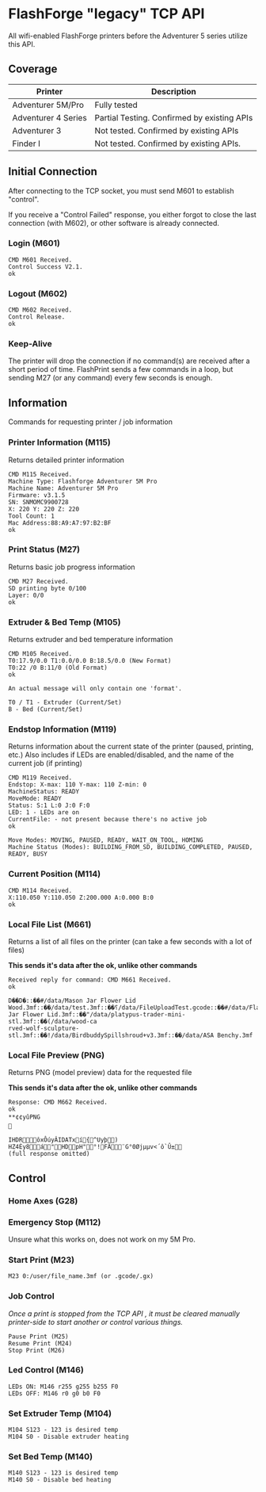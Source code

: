 # FlashForge "legacy" TCP API
All wifi-enabled FlashForge printers before the Adventurer 5 series utilize this API.

## Coverage
| Printer | Description |
|--------|-------------|
| Adventurer 5M/Pro | Fully tested |
| Adventurer 4 Series | Partial Testing. Confirmed by existing APIs |
| Adventurer 3 | Not tested. Confirmed by existing APIs |
| Finder I | Not tested. Confirmed by existing APIs. |

## Initial Connection
After connecting to the TCP socket, you must send M601 to establish "control".

If you receive a "Control Failed" response, you either forgot to close the last connection (with M602), or other software is already connected.

### Login (M601)
```
CMD M601 Received.
Control Success V2.1.
ok
```

### Logout (M602)
```
CMD M602 Received.
Control Release.
ok
```

### Keep-Alive
The printer will drop the connection if no command(s) are received after a short period of time. FlashPrint sends a few commands in a loop, but sending M27 (or any command) every few seconds is enough.


## Information 
Commands for requesting printer / job information


### Printer Information (M115)
Returns detailed printer information
```
CMD M115 Received.
Machine Type: Flashforge Adventurer 5M Pro
Machine Name: Adventurer 5M Pro
Firmware: v3.1.5
SN: SNMOMC9900728
X: 220 Y: 220 Z: 220
Tool Count: 1
Mac Address:88:A9:A7:97:B2:BF
ok
```

### Print Status (M27)
Returns basic job progress information
```
CMD M27 Received.
SD printing byte 0/100
Layer: 0/0
ok
```

### Extruder & Bed Temp (M105)
Returns extruder and bed temperature information
```
CMD M105 Received.
T0:17.9/0.0 T1:0.0/0.0 B:18.5/0.0 (New Format)
T0:22 /0 B:11/0 (Old Format)
ok

An actual message will only contain one 'format'.

T0 / T1 - Extruder (Current/Set)
B - Bed (Current/Set)
```

### Endstop Information (M119)
Returns information about the current state of the printer (paused, printing, etc.) Also includes if LEDs are enabled/disabled, and the name of the current job (if printing)
```
CMD M119 Received.
Endstop: X-max: 110 Y-max: 110 Z-min: 0
MachineStatus: READY
MoveMode: READY
Status: S:1 L:0 J:0 F:0
LED: 1 - LEDs are on
CurrentFile: - not present because there's no active job
ok

Move Modes: MOVING, PAUSED, READY, WAIT_ON_TOOL, HOMING
Machine Status (Modes): BUILDING_FROM_SD, BUILDING_COMPLETED, PAUSED, READY, BUSY
```

### Current Position (M114)
```
CMD M114 Received.
X:110.050 Y:110.050 Z:200.000 A:0.000 B:0
ok
```

### Local File List (M661)
Returns a list of all files on the printer (can take a few seconds with a lot of files)


**This sends it's data after the ok, unlike other commands**
```
Received reply for command: CMD M661 Received.
ok

D��D�::��#/data/Mason Jar Flower Lid Wood.3mf::��/data/test.3mf::��⸮/data/FileUploadTest.gcode::��#/data/FlashPrintUploadTest.gcode.gx::��/data/Mason Jar Flower Lid.3mf::��"/data/platypus-trader-mini-stl.3mf::��(/data/wood-ca
rved-wolf-sculpture-stl.3mf::��!/data/BirdbuddySpillshroud+v3.3mf::��/data/ASA Benchy.3mf
```

### Local File Preview (PNG)
Returns PNG (model preview) data for the requested file


**This sends it's data after the ok, unlike other commands**
```
Response: CMD M662 Received.
ok
**¢¢yûPNG


IHDRôxÔúyÂIDATxí{^Uyþ)
HZ4Èy8á"HDpH"°!FÄ¨G°0Øjµµv<´ô`Û±­
(full response omitted)
```

## Control

### Home Axes (G28)

### Emergency Stop (M112)
Unsure what this works on, does not work on my 5M Pro.

### Start Print (M23)
```
M23 0:/user/file_name.3mf (or .gcode/.gx)
```

### Job Control
*Once a print is stopped from the TCP API , it must be cleared manually printer-side to start another or control various things.*
```
Pause Print (M25)
Resume Print (M24)
Stop Print (M26)
```


### Led Control (M146)
```
LEDs ON: M146 r255 g255 b255 F0
LEDs OFF: M146 r0 g0 b0 F0
```

### Set Extruder Temp (M104)
```
M104 S123 - 123 is desired temp
M104 S0 - Disable extruder heating
```

### Set Bed Temp (M140)
```
M140 S123 - 123 is desired temp
M140 S0 - Disable bed heating
```



